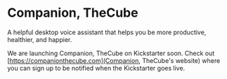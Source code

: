 # Companion, TheCube

A helpful desktop voice assistant that helps you be more productive, healthier, and happier.

We are launching Companion, TheCube on Kickstarter soon. Check out [https://companionthecube.com](Companion, TheCube's website) where you can sign up to be notified when the Kickstarter goes live.
